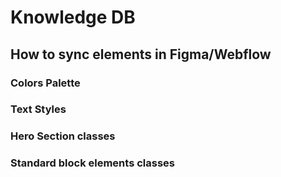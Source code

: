 # Knowledge DB

## How to sync elements in Figma/Webflow

### Colors Palette

### Text Styles

### Hero Section classes

### Standard block elements classes

